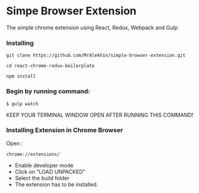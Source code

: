 # Simpe Browser Extension 
The simple chrome extension using React, Redux, Webpack and Gulp

### Installing

```
git clone https://github.com/MrAlekhin/simple-browser-extension.git

cd react-chrome-redux-boilerplate

npm install

```

### Begin by running command:

	$ gulp watch
  
  KEEP YOUR TERMINAL WINDOW OPEN AFTER RUNNING THIS COMMAND!
 
### Installing Extension in Chrome Browser

Open :
```
chrome://extensions/
```
* Enable developer mode
* Click on "LOAD UNPACKED"
* Select the build folder
* The extension has to be installed. 

